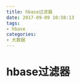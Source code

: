 ```yaml
---
title: hbase过滤器
date: 2017-09-09 10:58:13
tags:
- hbase
categories:
- 大数据
---
```


# hbase过滤器







